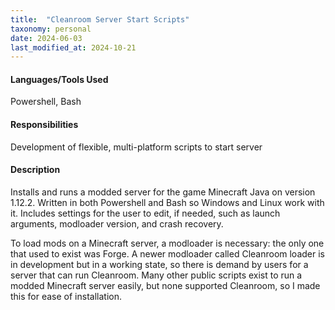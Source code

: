 ```yaml
---
title:  "Cleanroom Server Start Scripts"
taxonomy: personal
date: 2024-06-03
last_modified_at: 2024-10-21
---
```

#### Languages/Tools Used
Powershell, Bash
#### Responsibilities
Development of flexible, multi-platform scripts to start server
#### Description
Installs and runs a modded server for the game Minecraft Java on version 1.12.2. Written in both Powershell and Bash so Windows and Linux work with it. Includes settings for the user to edit, if needed, such as launch arguments, modloader version, and crash recovery.

To load mods on a Minecraft server, a modloader is necessary: the only one that used to exist was Forge. A newer modloader called Cleanroom loader is in development but in a working state, so there is demand by users for a server that can run Cleanroom. Many other public scripts exist to run a modded Minecraft server easily, but none supported Cleanroom, so I made this for ease of installation.